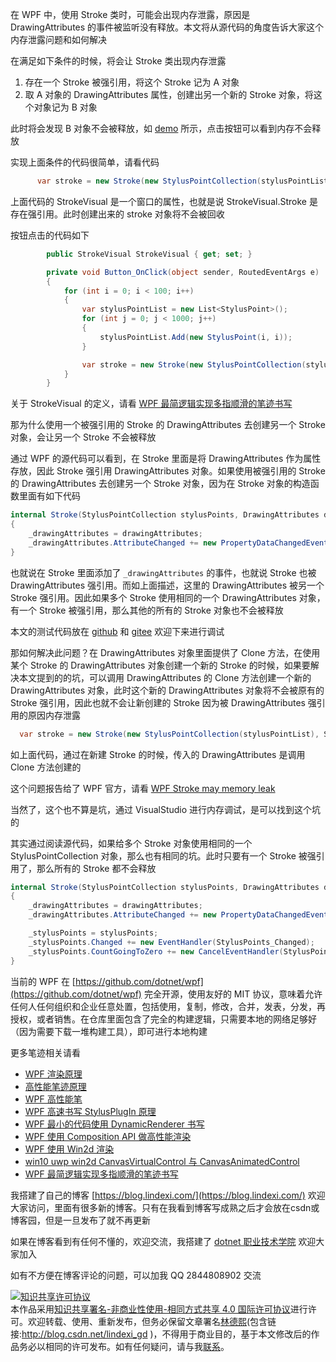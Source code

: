
在 WPF 中，使用 Stroke 类时，可能会出现内存泄露，原因是 DrawingAttributes 的事件被监听没有释放。本文将从源代码的角度告诉大家这个内存泄露问题和如何解决

<!--more-->


<!-- CreateTime:2021/1/28 19:34:45 -->


<!-- 标签：WPF，WPF源代码 -->
<!-- 发布 -->

在满足如下条件的时候，将会让 Stroke 类出现内存泄露

1. 存在一个 Stroke 被强引用，将这个 Stroke 记为 A 对象
2. 取 A 对象的 DrawingAttributes 属性，创建出另一个新的 Stroke 对象，将这个对象记为 B 对象

此时将会发现 B 对象不会被释放，如 [demo](https://github.com/lindexi/lindexi_gd/tree/3214ecc7/KemjawyecawDurbahelal ) 所示，点击按钮可以看到内存不会释放

实现上面条件的代码很简单，请看代码

```csharp
      var stroke = new Stroke(new StylusPointCollection(stylusPointList), StrokeVisual.Stroke.DrawingAttributes);
```

上面代码的 StrokeVisual 是一个窗口的属性，也就是说 StrokeVisual.Stroke 是存在强引用。此时创建出来的 stroke 对象将不会被回收

按钮点击的代码如下

```csharp
        public StrokeVisual StrokeVisual { get; set; }

        private void Button_OnClick(object sender, RoutedEventArgs e)
        {
            for (int i = 0; i < 100; i++)
            {
                var stylusPointList = new List<StylusPoint>();
                for (int j = 0; j < 1000; j++)
                {
                    stylusPointList.Add(new StylusPoint(i, i));
                }

                var stroke = new Stroke(new StylusPointCollection(stylusPointList), StrokeVisual.Stroke.DrawingAttributes);
            }
        }
```

关于 StrokeVisual 的定义，请看 [WPF 最简逻辑实现多指顺滑的笔迹书写](https://blog.lindexi.com/post/WPF-%E6%9C%80%E7%AE%80%E9%80%BB%E8%BE%91%E5%AE%9E%E7%8E%B0%E5%A4%9A%E6%8C%87%E9%A1%BA%E6%BB%91%E7%9A%84%E7%AC%94%E8%BF%B9%E4%B9%A6%E5%86%99.html )

那为什么使用一个被强引用的 Stroke 的 DrawingAttributes 去创建另一个 Stroke 对象，会让另一个 Stroke 不会被释放

通过 WPF 的源代码可以看到，在 Stroke 里面是将 DrawingAttributes 作为属性存放，因此 Stroke 强引用 DrawingAttributes 对象。如果使用被强引用的 Stroke 的 DrawingAttributes 去创建另一个 Stroke 对象，因为在 Stroke 对象的构造函数里面有如下代码

```csharp
internal Stroke(StylusPointCollection stylusPoints, DrawingAttributes drawingAttributes, ExtendedPropertyCollection extendedProperties)
{
    _drawingAttributes = drawingAttributes;
    _drawingAttributes.AttributeChanged += new PropertyDataChangedEventHandler(DrawingAttributes_Changed);
}
```

也就说在 Stroke 里面添加了 `_drawingAttributes` 的事件，也就说 Stroke 也被 DrawingAttributes 强引用。而如上面描述，这里的 DrawingAttributes 被另一个 Stroke 强引用。因此如果多个 Stroke 使用相同的一个 DrawingAttributes 对象，有一个 Stroke 被强引用，那么其他的所有的 Stroke 对象也不会被释放

本文的测试代码放在 [github](https://github.com/lindexi/lindexi_gd/tree/3214ecc7/KemjawyecawDurbahelal ) 和 [gitee](https://gitee.com/lindexi/lindexi_gd/tree/3214ecc7/KemjawyecawDurbahelal ) 欢迎下来进行调试

那如何解决此问题？在 DrawingAttributes 对象里面提供了 Clone 方法，在使用某个 Stroke 的 DrawingAttributes 对象创建一个新的 Stroke 的时候，如果要解决本文提到的的坑，可以调用 DrawingAttributes 的 Clone 方法创建一个新的 DrawingAttributes 对象，此时这个新的 DrawingAttributes 对象将不会被原有的 Stroke 强引用，因此也就不会让新创建的 Stroke 因为被 DrawingAttributes 强引用的原因内存泄露

```csharp
  var stroke = new Stroke(new StylusPointCollection(stylusPointList), StrokeVisual.Stroke.DrawingAttributes.Clone());
```

如上面代码，通过在新建 Stroke 的时候，传入的 DrawingAttributes 是调用 Clone 方法创建的

这个问题报告给了 WPF 官方，请看 [WPF Stroke may memory leak](https://github.com/dotnet/wpf/issues/4100 )

当然了，这个也不算是坑，通过 VisualStudio 进行内存调试，是可以找到这个坑的

其实通过阅读源代码，如果给多个 Stroke 对象使用相同的一个 StylusPointCollection 对象，那么也有相同的坑。此时只要有一个 Stroke 被强引用了，那么所有的 Stroke 都不会释放

```csharp
internal Stroke(StylusPointCollection stylusPoints, DrawingAttributes drawingAttributes, ExtendedPropertyCollection extendedProperties)
{
    _drawingAttributes = drawingAttributes;
    _drawingAttributes.AttributeChanged += new PropertyDataChangedEventHandler(DrawingAttributes_Changed);

    _stylusPoints = stylusPoints;
    _stylusPoints.Changed += new EventHandler(StylusPoints_Changed);
    _stylusPoints.CountGoingToZero += new CancelEventHandler(StylusPoints_CountGoingToZero);
}
```

当前的 WPF 在 [https://github.com/dotnet/wpf](https://github.com/dotnet/wpf) 完全开源，使用友好的 MIT 协议，意味着允许任何人任何组织和企业任意处置，包括使用，复制，修改，合并，发表，分发，再授权，或者销售。在仓库里面包含了完全的构建逻辑，只需要本地的网络足够好（因为需要下载一堆构建工具），即可进行本地构建

更多笔迹相关请看

- [WPF 渲染原理](https://lindexi.gitee.io/post/WPF-%E6%B8%B2%E6%9F%93%E5%8E%9F%E7%90%86.html )
- [高性能笔迹原理](https://blog.lindexi.com/post/%E9%AB%98%E6%80%A7%E8%83%BD%E7%AC%94%E8%BF%B9%E5%8E%9F%E7%90%86.html)
- [WPF 高性能笔](https://blog.lindexi.com/post/WPF-%E9%AB%98%E6%80%A7%E8%83%BD%E7%AC%94.html ) 
- [WPF 高速书写 StylusPlugIn 原理](https://blog.lindexi.com/post/WPF-%E9%AB%98%E9%80%9F%E4%B9%A6%E5%86%99-StylusPlugIn-%E5%8E%9F%E7%90%86.html )
- [WPF 最小的代码使用 DynamicRenderer 书写](https://blog.lindexi.com/post/WPF-%E6%9C%80%E5%B0%8F%E7%9A%84%E4%BB%A3%E7%A0%81%E4%BD%BF%E7%94%A8-DynamicRenderer-%E4%B9%A6%E5%86%99.html )
- [WPF 使用 Composition API 做高性能渲染](https://blog.lindexi.com/post/WPF-%E4%BD%BF%E7%94%A8-Composition-API-%E5%81%9A%E9%AB%98%E6%80%A7%E8%83%BD%E6%B8%B2%E6%9F%93.html )
- [WPF 使用 Win2d 渲染](https://blog.lindexi.com/post/WPF-%E4%BD%BF%E7%94%A8-Win2d-%E6%B8%B2%E6%9F%93.html )
- [win10 uwp win2d CanvasVirtualControl 与 CanvasAnimatedControl](https://blog.lindexi.com/post/win10-uwp-win2d-CanvasVirtualControl-%E4%B8%8E-CanvasAnimatedControl.html )
- [WPF 最简逻辑实现多指顺滑的笔迹书写](https://blog.lindexi.com/post/WPF-%E6%9C%80%E7%AE%80%E9%80%BB%E8%BE%91%E5%AE%9E%E7%8E%B0%E5%A4%9A%E6%8C%87%E9%A1%BA%E6%BB%91%E7%9A%84%E7%AC%94%E8%BF%B9%E4%B9%A6%E5%86%99.html )



我搭建了自己的博客 [https://blog.lindexi.com/](https://blog.lindexi.com/) 欢迎大家访问，里面有很多新的博客。只有在我看到博客写成熟之后才会放在csdn或博客园，但是一旦发布了就不再更新

如果在博客看到有任何不懂的，欢迎交流，我搭建了 [dotnet 职业技术学院](https://t.me/dotnet_campus) 欢迎大家加入

如有不方便在博客评论的问题，可以加我 QQ 2844808902 交流

<a rel="license" href="http://creativecommons.org/licenses/by-nc-sa/4.0/"><img alt="知识共享许可协议" style="border-width:0" src="https://licensebuttons.net/l/by-nc-sa/4.0/88x31.png" /></a><br />本作品采用<a rel="license" href="http://creativecommons.org/licenses/by-nc-sa/4.0/">知识共享署名-非商业性使用-相同方式共享 4.0 国际许可协议</a>进行许可。欢迎转载、使用、重新发布，但务必保留文章署名[林德熙](http://blog.csdn.net/lindexi_gd)(包含链接:http://blog.csdn.net/lindexi_gd )，不得用于商业目的，基于本文修改后的作品务必以相同的许可发布。如有任何疑问，请与我[联系](mailto:lindexi_gd@163.com)。